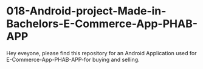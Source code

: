 # 018-Android-project-Made-in-Bachelors-E-Commerce-App-PHAB-APP
Hey eveyone, please find this repository for an Android Application used for E-Commerce-App-PHAB-APP-for buying and selling. 
